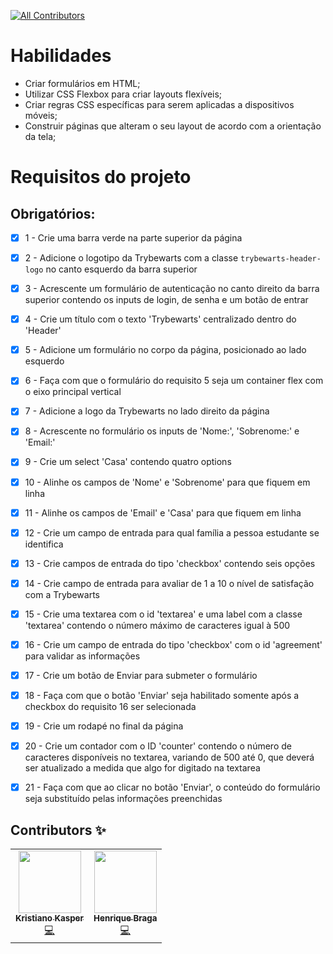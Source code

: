 <!-- ALL-CONTRIBUTORS-BADGE:START - Do not remove or modify this section -->
[![All Contributors](https://img.shields.io/badge/all_contributors-2-orange.svg?style=flat-square)](#contributors-)
<!-- ALL-CONTRIBUTORS-BADGE:END -->

# Habilidades

- Criar formulários em HTML;
- Utilizar CSS Flexbox para criar layouts flexíveis;
- Criar regras CSS específicas para serem aplicadas a dispositivos móveis;
- Construir páginas que alteram o seu layout de acordo com a orientação da tela;


# Requisitos do projeto

## Obrigatórios:

- [x] 1 - Crie uma barra verde na parte superior da página

- [x] 2 - Adicione o logotipo da Trybewarts com a classe `trybewarts-header-logo` no canto esquerdo da barra superior

- [x] 3 - Acrescente um formulário de autenticação no canto direito da barra superior contendo os inputs de login, de senha e um botão de entrar

- [x] 4 - Crie um título com o texto 'Trybewarts' centralizado dentro do 'Header'

- [x] 5 - Adicione um formulário no corpo da página, posicionado ao lado esquerdo

- [x] 6 - Faça com que o formulário do requisito 5 seja um container flex com o eixo principal vertical

- [x] 7 - Adicione a logo da Trybewarts no lado direito da página

- [x] 8 - Acrescente no formulário os inputs de 'Nome:', 'Sobrenome:' e 'Email:'

- [x] 9 - Crie um select 'Casa' contendo quatro options

- [x] 10 - Alinhe os campos de 'Nome' e 'Sobrenome' para que fiquem em linha

- [x] 11 - Alinhe os campos de 'Email' e 'Casa' para que fiquem em linha

- [x] 12 - Crie um campo de entrada para qual família a pessoa estudante se identifica

- [x] 13 - Crie campos de entrada do tipo 'checkbox' contendo seis opções

- [x] 14 - Crie campo de entrada para avaliar de 1 a 10 o nível de satisfação com a Trybewarts

- [x] 15 - Crie uma textarea com o id 'textarea' e uma label com a classe 'textarea' contendo o número máximo de caracteres igual à 500

- [x] 16 - Crie um campo de entrada do tipo 'checkbox' com o id 'agreement' para validar as informações

- [x] 17 - Crie um botão de Enviar para submeter o formulário

- [x] 18 - Faça com que o botão 'Enviar' seja habilitado somente após a checkbox do requisito 16 ser selecionada

- [x] 19 - Crie um rodapé no final da página

- [x] 20 - Crie um contador com o ID 'counter' contendo o número de caracteres disponíveis no textarea, variando de 500 até 0, que deverá ser atualizado a medida que algo for digitado na textarea

- [x] 21 - Faça com que ao clicar no botão 'Enviar', o conteúdo do formulário seja substituído pelas informações preenchidas

## Contributors ✨

<!-- ALL-CONTRIBUTORS-LIST:START - Do not remove or modify this section -->
<!-- prettier-ignore-start -->
<!-- markdownlint-disable -->
<table>
  <tr>
    <td align="center"><a href="https://br.linkedin.com/in/kristiano-kasper"><img src="https://avatars.githubusercontent.com/u/85760820?v=4?s=100" width="100px;" alt=""/><br /><sub><b>Kristiano Kasper</b></sub></a><br /><a href="https://github.com/khkasper/trybewarts/commits?author=khkasper" title="Code">💻</a></td>
    <td align="center"><a href="https://www.linkedin.com/in/henrique-junqueira-braga/"><img src="https://avatars.githubusercontent.com/u/84282335?v=4?s=100" width="100px;" alt=""/><br /><sub><b>Henrique Braga</b></sub></a><br /><a href="https://github.com/khkasper/trybewarts/commits?author=henriquejbraga" title="Code">💻</a></td>
  </tr>
</table>

<!-- markdownlint-restore -->
<!-- prettier-ignore-end -->

<!-- ALL-CONTRIBUTORS-LIST:END -->
